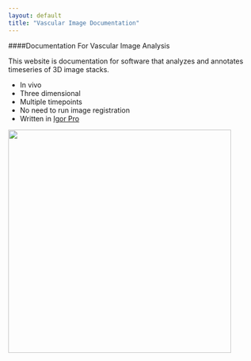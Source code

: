 ```yaml
---
layout: default
title: "Vascular Image Documentation"
---
```


####Documentation For Vascular Image Analysis


This website is documentation for software that analyzes and annotates timeseries of 3D image stacks.  

- In vivo
- Three dimensional
- Multiple timepoints
- No need to run image registration
- Written in [Igor Pro][1]

<IMG SRC="/Vascular-Analysis/images/frontpage_example1.jpg" align="center" width="450">

[1]: http://wavemetrics.com
